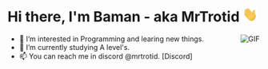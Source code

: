 # Hi there, I'm Baman - aka MrTrotid <img width="30px" height="30" src="https://github.com/SatYu26/SatYu26/raw/master/Assets/Hi.gif" />
<img align="right" alt="GIF" height="160px" src="https://octodex.github.com/images/daftpunktocat-guy.gif" />



- 👀 I’m interested in Programming and learing new things.
- 🌱 I’m currently studying A level's.
- 📫 You can reach me in discord @mrtrotid. [Discord]

<!---
MrTrotid/MrTrotid is a ✨ special ✨ repository because its `README.md` (this file) appears on your GitHub profile.
You can click the Preview link to take a look at your changes.
--->
